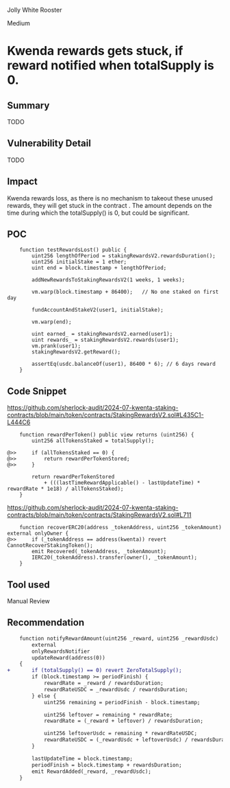 Jolly White Rooster

Medium

# Kwenda rewards gets stuck, if reward notified when totalSupply is 0.

## Summary
TODO
## Vulnerability Detail
TODO
## Impact
Kwenda  rewards loss, as there is no mechanism to takeout these unused rewards, they will get stuck in the contract . The amount depends on the time during which the totalSupply() is 0, but could be significant.

## POC 
```solidity
    function testRewardsLost() public {
        uint256 lengthOfPeriod = stakingRewardsV2.rewardsDuration();
        uint256 initialStake = 1 ether;
        uint end = block.timestamp + lengthOfPeriod;

        addNewRewardsToStakingRewardsV2(1 weeks, 1 weeks);

        vm.warp(block.timestamp + 86400);   // No one staked on first day

        fundAccountAndStakeV2(user1, initialStake);

        vm.warp(end);

        uint earned_ = stakingRewardsV2.earned(user1);
        uint rewards_ = stakingRewardsV2.rewards(user1);
        vm.prank(user1);
        stakingRewardsV2.getReward();

        assertEq(usdc.balanceOf(user1), 86400 * 6); // 6 days reward
    }
```

## Code Snippet
https://github.com/sherlock-audit/2024-07-kwenta-staking-contracts/blob/main/token/contracts/StakingRewardsV2.sol#L435C1-L444C6
```solidity
    function rewardPerToken() public view returns (uint256) {
        uint256 allTokensStaked = totalSupply();

@>>     if (allTokensStaked == 0) {
@>>         return rewardPerTokenStored;
@>>     }

        return rewardPerTokenStored
            + (((lastTimeRewardApplicable() - lastUpdateTime) * rewardRate * 1e18) / allTokensStaked);
    }
```    

https://github.com/sherlock-audit/2024-07-kwenta-staking-contracts/blob/main/token/contracts/StakingRewardsV2.sol#L711
```solidity
    function recoverERC20(address _tokenAddress, uint256 _tokenAmount) external onlyOwner {
@>>     if (_tokenAddress == address(kwenta)) revert CannotRecoverStakingToken();
        emit Recovered(_tokenAddress, _tokenAmount);
        IERC20(_tokenAddress).transfer(owner(), _tokenAmount);
    }
```    

## Tool used

Manual Review

## Recommendation
```diff
    function notifyRewardAmount(uint256 _reward, uint256 _rewardUsdc)
        external
        onlyRewardsNotifier
        updateReward(address(0))
    {
+       if (totalSupply() == 0) revert ZeroTotalSupply();
        if (block.timestamp >= periodFinish) {
            rewardRate = _reward / rewardsDuration;
            rewardRateUSDC = _rewardUsdc / rewardsDuration;
        } else {
            uint256 remaining = periodFinish - block.timestamp;

            uint256 leftover = remaining * rewardRate;
            rewardRate = (_reward + leftover) / rewardsDuration;

            uint256 leftoverUsdc = remaining * rewardRateUSDC;
            rewardRateUSDC = (_rewardUsdc + leftoverUsdc) / rewardsDuration;
        }

        lastUpdateTime = block.timestamp;
        periodFinish = block.timestamp + rewardsDuration;
        emit RewardAdded(_reward, _rewardUsdc);
    }
```